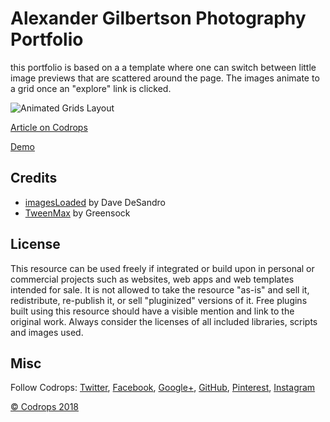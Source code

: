 # Alexander Gilbertson Photography Portfolio

this portfolio is based on a a template where one can switch between little image previews that are scattered around the page. The images animate to a grid once an "explore" link is clicked.

![Animated Grids Layout](https://tympanus.net/codrops/wp-content/uploads/2018/10/Animated-Grids-Layout_Featured.jpg)

[Article on Codrops](https://tympanus.net/codrops/?p=36043)

[Demo](http://tympanus.net/Development/AnimatedGridsLayout/)

## Credits

- [imagesLoaded](https://imagesloaded.desandro.com/) by Dave DeSandro
- [TweenMax](https://greensock.com/tweenmax) by Greensock

## License
This resource can be used freely if integrated or build upon in personal or commercial projects such as websites, web apps and web templates intended for sale. It is not allowed to take the resource "as-is" and sell it, redistribute, re-publish it, or sell "pluginized" versions of it. Free plugins built using this resource should have a visible mention and link to the original work. Always consider the licenses of all included libraries, scripts and images used.

## Misc

Follow Codrops: [Twitter](http://www.twitter.com/codrops), [Facebook](http://www.facebook.com/codrops), [Google+](https://plus.google.com/101095823814290637419), [GitHub](https://github.com/codrops), [Pinterest](http://www.pinterest.com/codrops/), [Instagram](https://www.instagram.com/codropsss/)


[© Codrops 2018](http://www.codrops.com)





